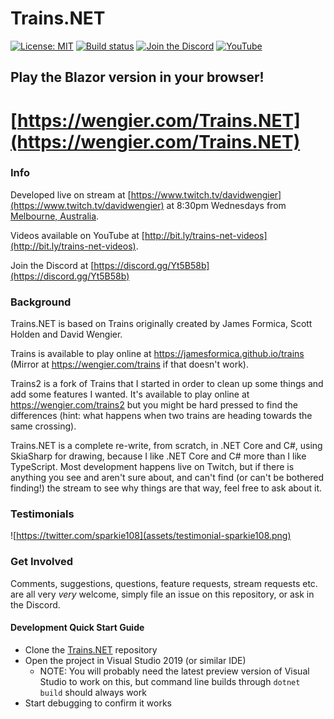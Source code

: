 # Trains.NET

[![License: MIT](https://img.shields.io/github/license/davidwengier/Trains.NET?color=blue "License: MIT")](https://choosealicense.com/licenses/mit/)
[![Build status](https://github.com/davidwengier/Trains.NET/workflows/Main/badge.svg "Build status")](https://github.com/davidwengier/Trains.NET/actions?query=workflow%3AMain)
[![Join the Discord](https://img.shields.io/discord/709643112636612658?label=Discord "Join the Discord")](https://discord.gg/Yt5B58b)
[![YouTube](https://img.shields.io/badge/YouTube-subscribe-red "YouTube")](https://www.youtube.com/playlist?list=PLTF9e85S45hIKmP7VgV5eUxcoJUxoTs-N)

## Play the Blazor version in your browser!
# [https://wengier.com/Trains.NET](https://wengier.com/Trains.NET)

### Info

Developed live on stream at [https://www.twitch.tv/davidwengier](https://www.twitch.tv/davidwengier) at 8:30pm Wednesdays from [Melbourne, Australia](https://www.timeanddate.com/worldclock/australia/melbourne).

Videos available on YouTube at [http://bit.ly/trains-net-videos](http://bit.ly/trains-net-videos).

Join the Discord at [https://discord.gg/Yt5B58b](https://discord.gg/Yt5B58b)


### Background

Trains.NET is based on Trains originally created by James Formica, Scott Holden and David Wengier.

Trains is available to play online at https://jamesformica.github.io/trains (Mirror at https://wengier.com/trains if that doesn't work).

Trains2 is a fork of Trains that I started in order to clean up some things and add some features I wanted. It's available to play online at https://wengier.com/trains2 but you might be hard pressed to find the differences (hint: what happens when two trains are heading towards the same crossing).

Trains.NET is a complete re-write, from scratch, in .NET Core and C#, using SkiaSharp for drawing, because I like .NET Core and C# more than I like TypeScript. Most development happens live on Twitch, but if there is anything you see and aren't sure about, and can't find (or can't be bothered finding!) the stream to see why things are that way, feel free to ask about it.

### Testimonials

![https://twitter.com/sparkie108](assets/testimonial-sparkie108.png)

### Get Involved

Comments, suggestions, questions, feature requests, stream requests etc. are all very _very_ welcome, simply file an issue on this repository, or ask in the Discord.

#### Development Quick Start Guide

- Clone the [Trains.NET](https://github.com/davidwengier/Trains.NET) repository
- Open the project in Visual Studio 2019 (or similar IDE)
  - NOTE: You will probably need the latest preview version of Visual Studio to work on this, but command line builds through `dotnet build` should always work
- Start debugging to confirm it works
